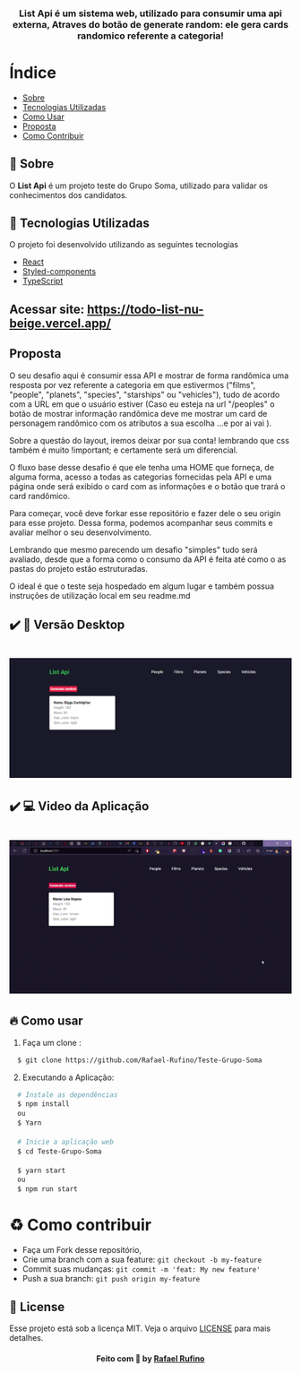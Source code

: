 
<h3 align="center">
    <br><br>
    <b> List Api é um sistema web, utilizado para consumir uma api externa, Atraves do botão de generate random:  ele gera cards randomico referente a categoria!</b>  
    <br>
</h3>



# Índice

- [Sobre](#sobre)
- [Tecnologias Utilizadas](#tecnologias-utilizadas)
- [Como Usar](#como-usar)
- [Proposta](#proposta)
- [Como Contribuir](#como-contribuir)

## :bookmark: Sobre
O <strong>List Api</strong> é um projeto teste do Grupo Soma, utilizado para validar os conhecimentos dos candidatos.


<a id="tecnologias-utilizadas"></a>

## :rocket: Tecnologias Utilizadas

O projeto foi desenvolvido utilizando as seguintes tecnologias

- [React]("")
- [Styled-components]("")
- [TypeScript]("")

## Acessar site: https://todo-list-nu-beige.vercel.app/

## Proposta

O seu desafio aqui é consumir essa API  e mostrar de forma randômica uma resposta por vez referente a categoria em que estivermos ("films", "people", "planets", "species", "starships" ou "vehicles"), tudo de acordo com a URL em que o usuário estiver (Caso eu esteja na url "/peoples" o botão de mostrar informação randômica deve me mostrar um card de personagem randômico com os atributos a sua escolha ...e por ai vai ).

Sobre a questão do layout, iremos deixar por sua conta! lembrando que css também é muito !important; e certamente será um diferencial.

O fluxo base desse desafio é que ele tenha uma HOME que forneça, de alguma forma, acesso a todas as categorias fornecidas pela API e uma página onde será exibido o card com as informações e o botão que trará o card randômico.

Para começar, você deve forkar esse repositório e fazer dele o seu origin para esse projeto. Dessa forma, podemos acompanhar seus commits e avaliar melhor o seu desenvolvimento.

Lembrando que mesmo parecendo um desafio "simples" tudo será avaliado, desde que a forma como o consumo da API é feita até como o as pastas do projeto estão estruturadas.

O ideal é que o teste seja hospedado em algum lugar e também possua instruções de utilização local em seu readme.md

## :heavy_check_mark: :iphone: Versão Desktop

<h1 align="center">
    <img alt="home" src="./.github/home.png" width="900px">
</h1>

## :heavy_check_mark: :computer: Video da Aplicação

<h1 align="center">
    <img alt="desktop" src="./.github/video.gif" width="900px">
</h1>


<a id="como-usar"></a>

## :fire: Como usar

1. Faça um clone :

```sh
  $ git clone https://github.com/Rafael-Rufino/Teste-Grupo-Soma
```

2. Executando a Aplicação:

```sh
  # Instale as dependências
  $ npm install 
  ou 
  $ Yarn

  # Inicie a aplicação web
  $ cd Teste-Grupo-Soma

  $ yarn start
  ou
  $ npm run start

```

<a id="como-contribuir"></a>


# :recycle: Como contribuir

- Faça um Fork desse repositório,
- Crie uma branch com a sua feature: `git checkout -b my-feature`
- Commit suas mudanças: `git commit -m 'feat: My new feature'`
- Push a sua branch: `git push origin my-feature`


## :memo: License

Esse projeto está sob a licença MIT. Veja o arquivo [LICENSE](LICENSE.md) para mais detalhes.


<h4 align="center">
    Feito com 💜 by <a href="https://portfolio-rafael-rufino.vercel.app/" target="_blank">Rafael Rufino</a>
</h4>
